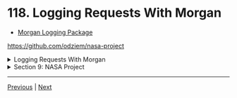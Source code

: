 # 118. Logging Requests With Morgan

-   [Morgan Logging Package](https://www.npmjs.com/package/morgan)

https://github.com/odziem/nasa-project

<details>
  <summary> Logging Requests With Morgan </summary>

- install morgan `npm install morgan`

-   `server/src/app.js`
```
const path = require('path');
const express = require('express');
const cors = require('cors');
const morgan = require('morgan');

const planetsRouter = require('./routes/planets/planets.router');

const app = express();

app.use(cors({
    origin: 'http://localhost:3000',
}));
app.use(morgan('combined'));

app.use(express.json());
app.use(express.static(path.join(__dirname, '..', 'public' )));

app.use(planetsRouter);
app.get('/', (req, res) => {
    res.sendFile(path.join(__dirname, '..', 'public', 'index.html'))
})

module.exports = app;
```

- under project root run `npm run watch`

<p align="center" >
    <img src="../imags/118_Logging-Requests-With-Morgan.png" width="100%" >    
</p> 

---

- under project root run `npm run deploy`

<p align="center" >
    <img src="../imags/118_Logging-Requests-With-Morgan_2.png" width="100%" > 
</p> 

---
<p align="center" >
    <img src="../imags/118_Logging-Requests-With-Morgan_3.png" width="30%" >    
    <img src="../imags/118_Logging-Requests-With-Morgan_4.png" width="30%" >    
    <img src="../imags/118_Logging-Requests-With-Morgan_5.png" width="30%" >    
</p> 

---

</details>

<details>
  <summary> Section 9: NASA Project </summary>

  - [Codebase: nasa-project](../src/s9_nasa-project/)

</details>

---

[Previous](./117_Setting-BUILD_PATH-On-Windows.md) | [Next](./119_The-Launches-Model.md)